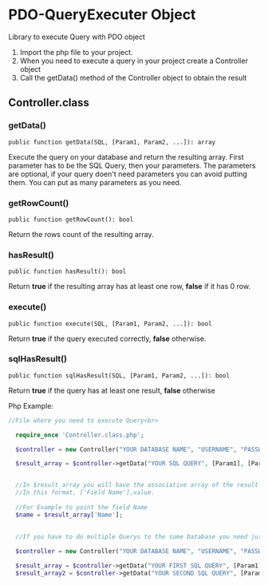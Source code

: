 # PDO-QueryExecuter Object
Library to execute Query with PDO object

1. Import the php file to your project.
2. When you need to execute a query in your project create a Controller object
3. Call the getData() method of the Controller object to obtain the result

## Controller.class

### getData()

``` public function getData(SQL, [Param1, Param2, ...]): array ``` 

  Execute the query on your database and return the resulting array. First parameter has to be the SQL Query, then your parameters.
  The parameters are optional, if your query doen't need parameters you can avoid putting them.
  You can put as many parameters as you need.

### getRowCount()

``` public function getRowCount(): bool ```  

  Return the rows count of the resulting array.

### hasResult()

``` public function hasResult(): bool ```  

  Return **true** if the resulting array has at least one row, **false** if it has 0 row.

### execute()

``` public function execute(SQL, [Param1, Param2, ...]): bool ```  

  Return **true** if the query executed correctly, **false** otherwise.

### sqlHasResult()

``` public function sqlHasResult(SQL, [Param1, Param2, ...]): bool ```  

  Return **true** if the query has at least one result, **false** otherwise

Php Example:

```php 
//File where you need to execute Query<br>

  require_once 'Controller.class.php';

  $controller = new Controller("YOUR DATABASE NAME", "USERNAME", "PASSWORD");  

  $result_array = $controller->getData("YOUR SQL QUERY", [Param1], [Param2]);


  //In $result_array you will have the associative array of the result of the query.
  //In this format, ['Field Name'],value.
  
  //For Example to point the field Name
  $name = $result_array['Name'];
  
  
  //If you have to do multiple Querys to the same Database you need just one controller object:

  $controller = new Controller("YOUR DATABASE NAME", "USERNAME", "PASSWORD");

  $result_array = $controller->getData("YOUR FIRST SQL QUERY", [Param1], [Param2]);
  $result_array2 = $controller->getData("YOUR SECOND SQL QUERY", [Param1], [Param2]);
```
